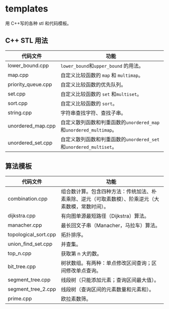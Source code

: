 # templates

用 C++写的各种 stl 和代码模板。

## C++ STL 用法

| 代码文件           | 功能                                                              |
| ------------------ | ----------------------------------------------------------------- |
| lower_bound.cpp    | `lower_bound`和`upper_bound` 的用法。                             |
| map.cpp            | 自定义比较函数的 `map` 和 `multimap`。                            |
| priority_queue.cpp | 自定义比较函数的优先队列。                                        |
| set.cpp            | 自定义比较函数的 `set` 和`multiset`。                             |
| sort.cpp           | 自定义比较函数的 `sort`。                                         |
| string.cpp         | 字符串查找字符、查找子串。                                        |
| unordered_map.cpp  | 自定义散列函数和判重函数的`unordered_map`和`unordered_multimap`。 |
| unordered_set.cpp  | 自定义散列函数和判重函数的`unordered_set`和`unordered_multiset`。 |

## 算法模板

| 代码文件             | 功能                                                |
| -------------------- |---------------------------------------------------|
| combination.cpp      | 组合数计算。包含四种方法：传统加法、朴素乘除、逆元（可取素数模）、阶乘逆元（大素数模，常数时间）。 |
| dijkstra.cpp         | 有向图单源最短路径（Dijkstra）算法。                            |
| manacher.cpp         | 最长回文子串（Manacher，马拉车）算法。                           |
| topological_sort.cpp | 拓扑排序。                                             |
| union_find_set.cpp   | 并查集。                                              |
| top_n.cpp            | 获取第 n 大的数。                                        |
| bit_tree.cpp         | 树状数组。有两种：单点修改区间查询；区间修改单点查询。                       |
| segment_tree.cpp     | 线段树（只能添加元素；查询区间最大值）。                              |
| segment_tree_2.cpp     | 线段树（查询区间的元素数量和元素和）。                               |
| prime.cpp            | 欧拉素数筛。                                            |
